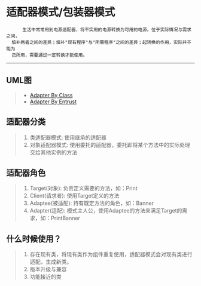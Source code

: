 # 适配器模式/包装器模式
          生活中常常用到电源适配器，将不实用的电源转换为可用的电源。位于实际情况与需求之间，
      填补两者之间的差异；填补"现有程序"与"所需程序"之间的差异；起转换的作用，实际并不能为
      己所用，需要通过一定转换才能使用。
-----------------------------------------------------------------------------

## UML图
>   * [Adapter By Class](https://github.com/yueraiyu/JavaDesignPattern/blob/master/src/com/yeay/design/adapter/adapter_by_class.jpg)
>   * [Adapter By Entrust](https://github.com/yueraiyu/JavaDesignPattern/blob/master/src/com/yeay/design/adapter/adapter_by_entrust.jpg)

## 适配器分类

> 1. 类适配器模式: 使用继承的适配器
> 2. 对象适配器模式: 使用委托的适配器，委托即将某个方法中的实际处理交给其他实例的方法

## 适配器角色

> 1. Target(对象): 负责定义需要的方法，如：Print
> 2. Client(请求者): 使用Target定义的方法
> 3. Adaptee(被适配): 持有既定方法的角色，如：Banner
> 4. Adapter(适配): 模式主人公，使用Adaptee的方法来满足Target的需求，如：PrintBanner

## 什么时候使用？
> 1. 存在现有类，将现有类作为组件重复使用，适配器模式会对现有类进行适配，生成新类。
> 2. 版本升级与兼容
> 3. 功能接近的类

  
        